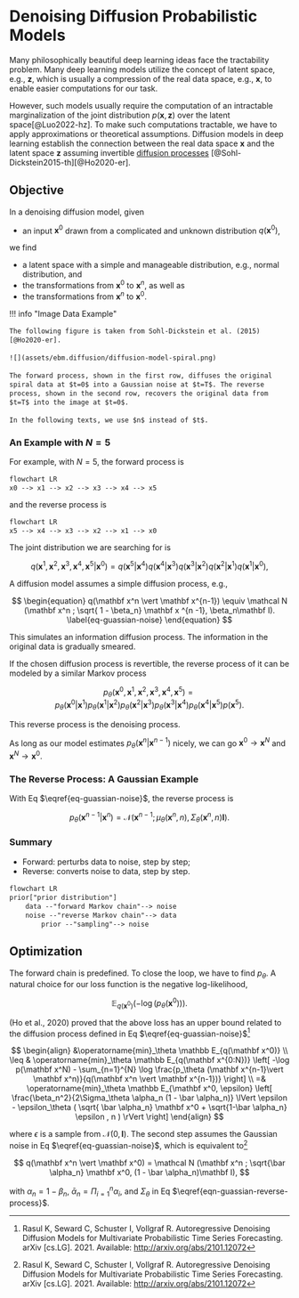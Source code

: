 # Denoising Diffusion Probabilistic Models

Many philosophically beautiful deep learning ideas face the tractability problem.
Many deep learning models utilize the concept of latent space, e.g., $\mathbf z$,
which is usually a compression of the real data space, e.g., $\mathbf x$, to enable easier computations for our task.

However, such models usually require the computation of an intractable marginalization of the joint distribution $p(\mathbf x, \mathbf z)$ over the latent space[@Luo2022-hz]. To make such computations tractable, we have to apply approximations or theoretical assumptions.
Diffusion models in deep learning establish the connection between the real data space $\mathbf x$ and the latent space $\mathbf z$ assuming invertible [diffusion processes](https://en.wikipedia.org/wiki/Diffusion_process) [@Sohl-Dickstein2015-th][@Ho2020-er].

## Objective

In a denoising diffusion model, given

- an input $\mathbf x^0$ drawn from a complicated and unknown distribution $q(\mathbf x^0)$,

we find

- a latent space with a simple and manageable distribution, e.g., normal distribution, and
- the transformations from $\mathbf x^0$ to $\mathbf x^n$, as well as
- the transformations from $\mathbf x^n$ to $\mathbf x^0$.


!!! info "Image Data Example"

    The following figure is taken from Sohl-Dickstein et al. (2015)[@Ho2020-er].

    ![](assets/ebm.diffusion/diffusion-model-spiral.png)

    The forward process, shown in the first row, diffuses the original spiral data at $t=0$ into a Gaussian noise at $t=T$. The reverse process, shown in the second row, recovers the original data from $t=T$ into the image at $t=0$.

    In the following texts, we use $n$ instead of $t$.



### An Example with $N=5$

For example, with $N=5$, the forward process is

```mermaid
flowchart LR
x0 --> x1 --> x2 --> x3 --> x4 --> x5
```

and the reverse process is

```mermaid
flowchart LR
x5 --> x4 --> x3 --> x2 --> x1 --> x0
```

The joint distribution we are searching for is

$$
q(\mathbf x^1, \mathbf x^2, \mathbf x^3, \mathbf x^4, \mathbf x^5 \vert \mathbf x^0) = q(\mathbf x^5\vert \mathbf x^4) q(\mathbf x^4\vert \mathbf x^3) q(\mathbf x^3\vert \mathbf x^2)q(\mathbf x^2\vert \mathbf x^1)q(\mathbf x^1\vert \mathbf x^0),
$$

A diffusion model assumes a simple diffusion process, e.g.,

$$
\begin{equation}
q(\mathbf x^n \vert \mathbf x^{n-1}) \equiv \mathcal N (\mathbf x^n ; \sqrt{ 1 - \beta_n} \mathbf x ^{n -1}, \beta_n\mathbf I).
\label{eq-guassian-noise}
\end{equation}
$$

This simulates an information diffusion process. The information in the original data is gradually smeared.

If the chosen diffusion process is revertible, the reverse process of it can be modeled by a similar Markov process

$$
p_\theta (\mathbf x^0, \mathbf x^1, \mathbf x^2, \mathbf x^3, \mathbf x^4, \mathbf x^5) = p_\theta (\mathbf x^0 \vert \mathbf x^1) p_\theta (\mathbf x^1 \vert \mathbf x^2)
p_\theta (\mathbf x^2 \vert \mathbf x^3)
p_\theta (\mathbf x^3 \vert \mathbf x^4)
p_\theta (\mathbf x^4 \vert \mathbf x^5)
p(\mathbf x^5).
$$

This reverse process is the denoising process.

As long as our model estimates $p_\theta (\mathbf x^n \vert \mathbf x^{n-1})$ nicely, we can go $\mathbf x^0 \to \mathbf x^N$ and $\mathbf x^N \to \mathbf x^0$.

### The Reverse Process: A Gaussian Example

With Eq $\eqref{eq-guassian-noise}$, the reverse process is

$$
\begin{equation}
p_\theta (\mathbf x^{n-1} \vert \mathbf x^n) = \mathcal N ( \mathbf x^{n-1} ; \mu_\theta(\mathbf x^n, n), \Sigma_\theta(\mathbf x^n, n)\mathbf I).
\label{eqn-guassian-reverse-process}
\end{equation}
$$

### Summary

- Forward: perturbs data to noise, step by step;
- Reverse: converts noise to data, step by step.

```mermaid
flowchart LR
prior["prior distribution"]
    data --"forward Markov chain"--> noise
    noise --"reverse Markov chain"--> data
        prior --"sampling"--> noise
```

## Optimization

The forward chain is predefined. To close the loop, we have to find $p_\theta$. A natural choice for our loss function is the negative log-likelihood,

$$
\mathbb E_{q(\mathbf x^0)} \left( - \log ( p_\theta (\mathbf x^0) ) \right).
$$

(Ho et al., 2020) proved that the above loss has an upper bound related to the diffusion process defined in Eq $\eqref{eq-guassian-noise}$[^Rasul2021]

$$
\begin{align}
&\operatorname{min}_\theta \mathbb E_{q(\mathbf x^0)} \\
\leq & \operatorname{min}_\theta \mathbb E_{q(\mathbf x^{0:N})} \left[ -\log p(\mathbf x^N) - \sum_{n=1}^{N} \log \frac{p_\theta (\mathbf x^{n-1}\vert \mathbf x^n)}{q(\mathbf x^n \vert \mathbf x^{n-1})} \right] \\
=& \operatorname{min}_\theta \mathbb E_{\mathbf x^0, \epsilon} \left[ \frac{\beta_n^2}{2\Sigma_\theta \alpha_n (1 - \bar \alpha_n)} \lVert \epsilon - \epsilon_\theta ( \sqrt{ \bar \alpha_n} \mathbf x^0 + \sqrt{1-\bar \alpha_n} \epsilon , n ) \rVert \right]
\end{align}
$$

where $\epsilon$ is a sample from $\mathcal N(0, \mathbf I)$. The second step assumes the Gaussian noise in Eq $\eqref{eq-guassian-noise}$, which is equivalent to[^Rasul2021]

$$
q(\mathbf x^n \vert \mathbf x^0) = \mathcal N (\mathbf x^n ; \sqrt{\bar \alpha_n} \mathbf x^0, (1 - \bar \alpha_n)\mathbf I),
$$

with $\alpha_n = 1 - \beta _ n$, $\bar \alpha _ n = \Pi _ {i=1}^n \alpha_i$, and $\Sigma_\theta$ in Eq $\eqref{eqn-guassian-reverse-process}$.


[^Rasul2021]: Rasul K, Seward C, Schuster I, Vollgraf R. Autoregressive Denoising Diffusion Models for Multivariate Probabilistic Time Series Forecasting. arXiv [cs.LG]. 2021. Available: http://arxiv.org/abs/2101.12072
[^Rogge2022]: Rogge N, Rasul K. The Annotated Diffusion Model. In: Hugging Face Blog [Internet]. 7 Jun 2022 [cited 18 Feb 2023]. Available: https://huggingface.co/blog/annotated-diffusion
